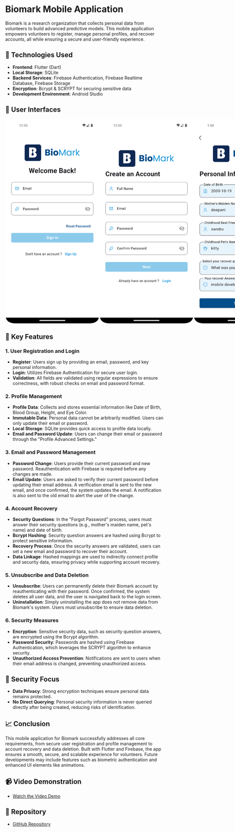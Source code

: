 # Biomark Mobile Application

Biomark is a research organization that collects personal data from volunteers to build advanced predictive models. This mobile application empowers volunteers to register, manage personal profiles, and recover accounts, all while ensuring a secure and user-friendly experience.

## 📱 **Technologies Used**
- **Frontend**: Flutter (Dart)
- **Local Storage**: SQLite
- **Backend Services**: Firebase Authentication, Firebase Realtime Database, Firebase Storage
- **Encryption**: Bcrypt & SCRYPT for securing sensitive data
- **Development Environment**: Android Studio

## 💠 User Interfaces 
<div style="display: flex; justify-content: space-between; padding:'15px'">
<img src="./UI-Images/7.png" alt="Home Screen" width="300" />
<img src="./UI-Images/8.png" alt="Home Screen" width="300" />
<img src="./UI-Images/10.png" alt="Home Screen" width="300" />
  
<img src="./UI-Images/1.png" alt="Home Screen" width="300" />
<img src="./UI-Images/2.png" alt="Home Screen" width="300" />
<img src="./UI-Images/3.png" alt="Home Screen" width="300" />
<img src="./UI-Images/4.png" alt="Home Screen" width="300" />
<img src="./UI-Images/5.png" alt="Home Screen" width="300" />
<img src="./UI-Images/6.png" alt="Home Screen" width="300" />
<img src="./UI-Images/11.png" alt="Home Screen" width="300" />
</div>

## 🌟 **Key Features**

### 1. **User Registration and Login**
- **Register**: Users sign up by providing an email, password, and key personal information.
- **Login**: Utilizes Firebase Authentication for secure user login.
- **Validation**: All fields are validated using regular expressions to ensure correctness, with robust checks on email and password format.

### 2. **Profile Management**
- **Profile Data**: Collects and stores essential information like Date of Birth, Blood Group, Height, and Eye Color.
- **Immutable Data**: Personal data cannot be arbitrarily modified. Users can only update their email or password.
- **Local Storage**: SQLite provides quick access to profile data locally.
- **Email and Password Update**: Users can change their email or password through the "Profile Advanced Settings."

### 3. **Email and Password Management**
- **Password Change**: Users provide their current password and new password. Reauthentication with Firebase is required before any changes are made.
- **Email Update**: Users are asked to verify their current password before updating their email address. A verification email is sent to the new email, and once confirmed, the system updates the email. A notification is also sent to the old email to alert the user of the change.

### 4. **Account Recovery**
- **Security Questions**: In the "Forgot Password" process, users must answer their security questions (e.g., mother's maiden name, pet's name) and date of birth.
- **Bcrypt Hashing**: Security question answers are hashed using Bcrypt to protect sensitive information.
- **Recovery Process**: Once the security answers are validated, users can set a new email and password to recover their account.
- **Data Linkage**: Hashed mappings are used to indirectly connect profile and security data, ensuring privacy while supporting account recovery.

### 5. **Unsubscribe and Data Deletion**
- **Unsubscribe**: Users can permanently delete their Biomark account by reauthenticating with their password. Once confirmed, the system deletes all user data, and the user is navigated back to the login screen.
- **Uninstallation**: Simply uninstalling the app does not remove data from Biomark's system. Users must unsubscribe to ensure data deletion.

### 6. **Security Measures**
- **Encryption**: Sensitive security data, such as security question answers, are encrypted using the Bcrypt algorithm.
- **Password Security**: Passwords are hashed using Firebase Authentication, which leverages the SCRYPT algorithm to enhance security.
- **Unauthorized Access Prevention**: Notifications are sent to users when their email address is changed, preventing unauthorized access.

## 🔐 **Security Focus**
- **Data Privacy**: Strong encryption techniques ensure personal data remains protected.
- **No Direct Querying**: Personal security information is never queried directly after being created, reducing risks of identification.

## 📈 **Conclusion**
This mobile application for Biomark successfully addresses all core requirements, from secure user registration and profile management to account recovery and data deletion. Built with Flutter and Firebase, the app ensures a smooth, secure, and scalable experience for volunteers. Future developments may include features such as biometric authentication and enhanced UI elements like animations.

## 📹 **Video Demonstration**
- [Watch the Video Demo](https://github.com/Dilum-IR/MobileDev-Mini-Project)

## 📁 **Repository**
- [GitHub Repository](https://github.com/Dilum-IR/MobileDev-Mini-Project)
